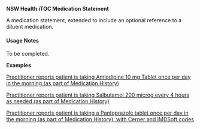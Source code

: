 **NSW Health iTOC Medication Statement**

A medication statement, extended to include an optional reference to a diluent medication.

#### Usage Notes
To be completed.


**Examples**

[Practitioner reports patient is taking Amlodipine 10 mg Tablet once per day in the morning (as part of Medication History)](MedicationStatement-patientprofile1-medhistory-example0.html)

[Practitioner reports patient is taking Salbutamol 200 microg every 4 hours as needed (as part of Medication History)](MedicationStatement-patientprofile1-medhistory-example1.html)

[Practitioner reports patient is taking a Pantoprazole tablet once per day in the morning (as part of Medication History), with Cerner and IMDSoft codes](MedicationStatement-patientprofile1-medhistory-example2.html)
